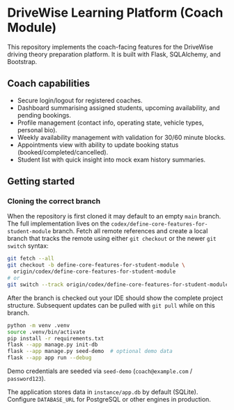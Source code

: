 # DriveWise Learning Platform (Coach Module)

This repository implements the coach-facing features for the DriveWise driving theory preparation platform. It is built with Flask, SQLAlchemy, and Bootstrap.

## Coach capabilities

* Secure login/logout for registered coaches.
* Dashboard summarising assigned students, upcoming availability, and pending bookings.
* Profile management (contact info, operating state, vehicle types, personal bio).
* Weekly availability management with validation for 30/60 minute blocks.
* Appointments view with ability to update booking status (booked/completed/cancelled).
* Student list with quick insight into mock exam history summaries.

## Getting started

### Cloning the correct branch

When the repository is first cloned it may default to an empty `main` branch. The
full implementation lives on the `codex/define-core-features-for-student-module`
branch. Fetch all remote references and create a local branch that tracks the
remote using either `git checkout` or the newer `git switch` syntax:

```bash
git fetch --all
git checkout -b define-core-features-for-student-module \
  origin/codex/define-core-features-for-student-module
# or
git switch --track origin/codex/define-core-features-for-student-module
```

After the branch is checked out your IDE should show the complete project
structure. Subsequent updates can be pulled with `git pull` while on this
branch.

```bash
python -m venv .venv
source .venv/bin/activate
pip install -r requirements.txt
flask --app manage.py init-db
flask --app manage.py seed-demo  # optional demo data
flask --app app run --debug
```

Demo credentials are seeded via `seed-demo` (`coach@example.com` / `password123`).

The application stores data in `instance/app.db` by default (SQLite). Configure `DATABASE_URL` for PostgreSQL or other engines in production.
